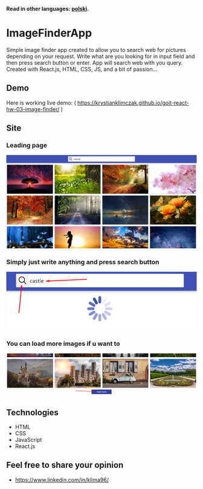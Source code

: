 **Read in other languages: [polski](README.pl.md).**

# ImageFinderApp

Simple image finder app created to allow you to search web for pictures
depending on your request. Write what are you looking for in input field and
then press search button or enter. App will search web with you query. Created
with React.js, HTML, CSS, JS, and a bit of passion...

## Demo

Here is working live demo: (
https://krystianklimczak.github.io/goit-react-hw-03-image-finder/ )

## Site

### Leading page

![](./assets/image-finder-main.png)

### Simply just write anything and press search button

![](./assets/image-finder-click.png)

### You can load more images if u want to

![](./assets/image-finder-load-more.png)

## Technologies

- HTML
- CSS
- JavaScript
- React.js

## Feel free to share your opinion

- https://www.linkedin.com/in/klima96/
